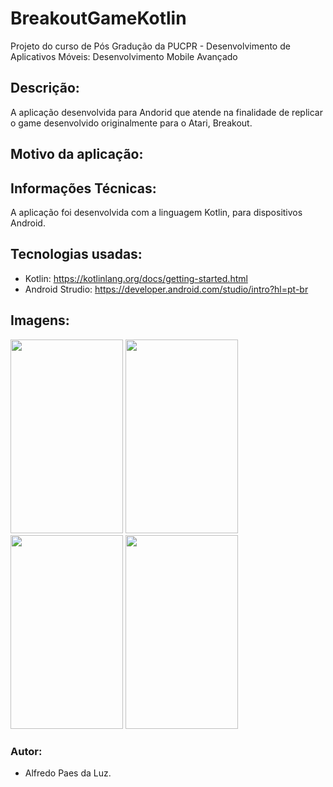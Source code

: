 # BreakoutGameKotlin
Projeto do curso de Pós Gradução da PUCPR - Desenvolvimento de Aplicativos Móveis: Desenvolvimento Mobile Avançado

## Descrição:
A aplicação desenvolvida para Andorid que atende na finalidade de replicar o game desenvolvido originalmente para o Atari, Breakout.

## Motivo da aplicação:


## Informações Técnicas:
A aplicação foi desenvolvida com a linguagem Kotlin, para dispositivos Android.

## Tecnologias usadas:
- Kotlin: https://kotlinlang.org/docs/getting-started.html
- Android Strudio: https://developer.android.com/studio/intro?hl=pt-br

## Imagens:
<img src="img/01-screen.png" height="310" width="180">
<img src="img/02-screen.png" height="310" width="180">
<img src="img/03-screen.png" height="310" width="180">
<img src="img/04-screen.png" height="310" width="180">

### Autor:
- Alfredo Paes da Luz.
